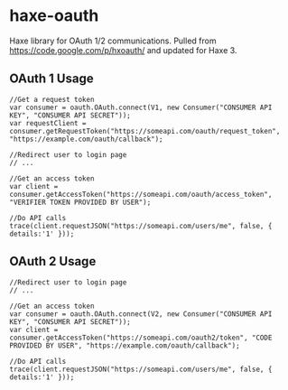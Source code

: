 haxe-oauth
==========

Haxe library for OAuth 1/2 communications. Pulled from https://code.google.com/p/hxoauth/ and updated for Haxe 3.

OAuth 1 Usage
-------------

	//Get a request token
	var consumer = oauth.OAuth.connect(V1, new Consumer("CONSUMER API KEY", "CONSUMER API SECRET"));
	var requestClient = consumer.getRequestToken("https://someapi.com/oauth/request_token", "https://example.com/oauth/callback");
	
	//Redirect user to login page
	// ...
	
	//Get an access token
	var client = consumer.getAccessToken("https://someapi.com/oauth/access_token", "VERIFIER TOKEN PROVIDED BY USER");
	
	//Do API calls
	trace(client.requestJSON("https://someapi.com/users/me", false, { details:'1' }));

OAuth 2 Usage
-------------
	
	//Redirect user to login page
	// ...
	
	//Get an access token
	var consumer = oauth.OAuth.connect(V2, new Consumer("CONSUMER API KEY", "CONSUMER API SECRET"));
	var client = consumer.getAccessToken("https://someapi.com/oauth2/token", "CODE PROVIDED BY USER", "https://example.com/oauth/callback");
	
	//Do API calls
	trace(client.requestJSON("https://someapi.com/users/me", false, { details:'1' }));